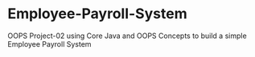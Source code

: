 # Employee-Payroll-System
OOPS Project-02 using Core Java and OOPS Concepts to build a simple Employee Payroll System
